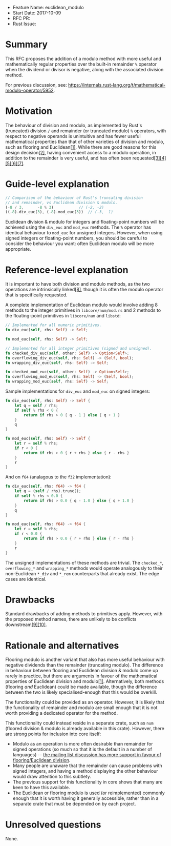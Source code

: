 - Feature Name: euclidean_modulo
- Start Date: 2017-10-09
- RFC PR:
- Rust Issue:

# Summary
[summary]: #summary

This RFC proposes the addition of a modulo method with more useful and mathematically regular properties over the built-in remainder `%` operator when the dividend or divisor is negative, along with the associated division method.

For previous discussion, see: https://internals.rust-lang.org/t/mathematical-modulo-operator/5952.

# Motivation
[motivation]: #motivation

The behaviour of division and modulo, as implemented by Rust's (truncated) division `/` and remainder (or truncated modulo) `%` operators, with respect to negative operands is unintuitive and has fewer useful mathematical properties than that of other varieties of division and modulo, such as flooring and Euclidean[[1]](https://dl.acm.org/citation.cfm?doid=128861.128862). While there are good reasons for this design decision[[2]](https://mail.mozilla.org/pipermail/rust-dev/2013-April/003786.html), having convenient access to a modulo operation, in addition to the remainder is very useful, and has often been requested[[3]](https://mail.mozilla.org/pipermail/rust-dev/2013-April/003680.html)[[4]](https://github.com/rust-lang/rust/issues/13909)[[5]](https://stackoverflow.com/questions/31210357/is-there-a-modulus-not-remainder-function-operation)[[6]](https://users.rust-lang.org/t/proper-modulo-support/903)[[7]](https://www.reddit.com/r/rust/comments/3yoo1q/remainder/).

# Guide-level explanation
[guide-level-explanation]: #guide-level-explanation

```rust
// Comparison of the behaviour of Rust's truncating division
// and remainder, vs Euclidean division & modulo.
(-8 / 3,      -8 % 3)           // (-2, -2)
((-8).div_euc(3), (-8).mod_euc(3))  // (-3,  1)
```
Euclidean division & modulo for integers and floating-point numbers will be achieved using the `div_euc` and `mod_euc` methods. The `%` operator has identical behaviour to `mod_euc` for unsigned integers. However, when using signed integers or floating-point numbers, you should be careful to consider the behaviour you want: often Euclidean modulo will be more appropriate.

# Reference-level explanation
[reference-level-explanation]: #reference-level-explanation

It is important to have both division and modulo methods, as the two operations are intrinsically linked[[8]](https://en.wikipedia.org/wiki/Modulo_operation), though it is often the modulo operator that is specifically requested.

A complete implementation of Euclidean modulo would involve adding 8 methods to the integer primitives in `libcore/num/mod.rs` and 2 methods to the floating-point primitives in `libcore/num` and `libstd`:
```rust
// Implemented for all numeric primitives.
fn div_euc(self, rhs: Self) -> Self;

fn mod_euc(self, rhs: Self) -> Self;

// Implemented for all integer primitives (signed and unsigned).
fn checked_div_euc(self, other: Self) -> Option<Self>;
fn overflowing_div_euc(self, rhs: Self) -> (Self, bool);
fn wrapping_div_euc(self, rhs: Self) -> Self;

fn checked_mod_euc(self, other: Self) -> Option<Self>;
fn overflowing_mod_euc(self, rhs: Self) -> (Self, bool);
fn wrapping_mod_euc(self, rhs: Self) -> Self;
```

Sample implementations for `div_euc` and `mod_euc` on signed integers:
```rust
fn div_euc(self, rhs: Self) -> Self {
    let q = self / rhs;
    if self % rhs < 0 {
        return if rhs > 0 { q - 1 } else { q + 1 }
    }
    q
}

fn mod_euc(self, rhs: Self) -> Self {
    let r = self % rhs;
    if r < 0 {
        return if rhs > 0 { r + rhs } else { r - rhs }
    }
    r
}
```
And on `f64` (analagous to the `f32` implementation):
```rust
fn div_euc(self, rhs: f64) -> f64 {
    let q = (self / rhs).trunc();
    if self % rhs < 0.0 {
        return if rhs > 0.0 { q - 1.0 } else { q + 1.0 }
    }
    q
}

fn mod_euc(self, rhs: f64) -> f64 {
    let r = self % rhs;
    if r < 0.0 {
        return if rhs > 0.0 { r + rhs } else { r - rhs }
    }
    r
}
```

The unsigned implementations of these methods are trivial.
The `checked_*`, `overflowing_*` and `wrapping_*` methods would operate analogously to their non-Euclidean `*_div` and `*_rem` counterparts that already exist. The edge cases are identical.

# Drawbacks
[drawbacks]: #drawbacks

Standard drawbacks of adding methods to primitives apply. However, with the proposed method names, there are unlikely to be conflicts downstream[[9]](https://github.com/search?q=div_euc+language%3ARust&type=Code&utf8=%E2%9C%93)[[10]](https://github.com/search?q=mod_euc+language%3ARust&type=Code&utf8=%E2%9C%93).

# Rationale and alternatives
[alternatives]: #alternatives

Flooring modulo is another variant that also has more useful behaviour with negative dividends than the remainder (truncating modulo). The difference in behaviour between flooring and Euclidean division & modulo come up rarely in practice, but there are arguments in favour of the mathematical properties of Euclidean division and modulo[[1]](https://dl.acm.org/citation.cfm?doid=128861.128862). Alternatively, both methods (flooring _and_ Euclidean) could be made available, though the difference between the two is likely specialised-enough that this would be overkill.

The functionality could be provided as an operator. However, it is likely that the functionality of remainder and modulo are small enough that it is not worth providing a dedicated operator for the method.

This functionality could instead reside in a separate crate, such as `num` (floored division & modulo is already available in this crate). However, there are strong points for inclusion into core itself:
- Modulo as an operation is more often desirable than remainder for signed operations (so much so that it is the default in a number of languages) -- [the mailing list discussion has more support in favour of flooring/Euclidean division](https://mail.mozilla.org/pipermail/rust-dev/2013-April/003687.html).
- Many people are unaware that the remainder can cause problems with signed integers, and having a method displaying the other behaviour would draw attention to this subtlety.
- The previous support for this functionality in core shows that many are keen to have this available.
- The Euclidean or flooring modulo is used (or reimplemented) commonly enough that it is worth having it generally accessible, rather than in a separate crate that must be depended on by each project.

# Unresolved questions
[unresolved]: #unresolved-questions

None.
